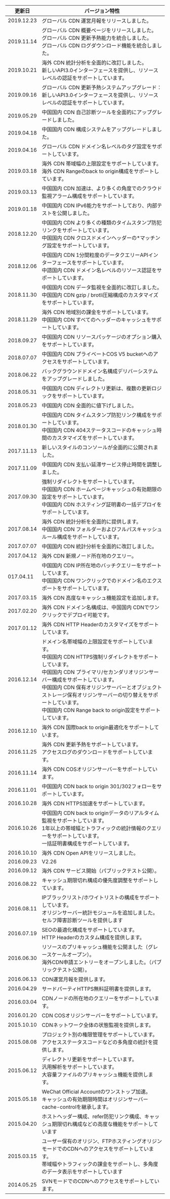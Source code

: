 | 更新日       |バージョン特性                                                     |
| ---------- | ------------------------------------------------------------ |
| 2019.12.23 | グローバル CDN 運営月報をリリースしました。                                       |
| 2019.11.14 | グローバル CDN 概要ページをリリースしました。<br/>グローバル CDN 更新予熱能力を統合しました。<br/>グローバル CDN ログダウンロード機能を統合しました。|
| 2019.10.21 | 海外 CDN 統計分析を全面的に改訂しました。<br/>新しいAPI3.0インターフェースを提供し、リソースレベルの認証をサポートしています。|
| 2019.09.16 | グローバル CDN 更新予熱システムアップグレード：<br/>新しいAPI3.0インターフェースを提供し、リソースレベルの認証をサポートしています。|
| 2019.05.29 | 中国国内 CDN 自己診断ツールを全面的にアップグレードしました。|
| 2019.04.18 | 中国国内 CDN 構成システムをアップグレードしました。                                       |
| 2019.04.16 | グローバル CDN ドメイン名レベルのタグ設定をサポートしています。                               |
| 2019.03.18 | 海外 CDN 帯域幅の上限設定をサポートしています。<br/>海外 CDN Rangeのback to origin構成をサポートしています。|
| 2019.03.13 | 中国国内 CDN 加速は、より多くの角度でのクラウド監視アラーム構成をサポートしています。                     |
| 2019.01.18 | 中国国内 CDN  IPv6能力をサポートしており、内部テストを公開しました。                          |
| 2018.12.20 | 中国国内 CDN より多くの種類のタイムスタンプ防犯リンクをサポートしています。<br/>中国国内 CDN クロスドメインヘッダーの*マッチング設定をサポートしています。|
| 2018.12.06 | 中国国内 CDN 1分間粒度のデータクエリーAPIインターフェースをサポートしています。<br/>中語国内 CDN ドメイン名レベルのリソース認証をサポートしています。|
| 2018.11.30 | 中国国内 CDN データ監視を全面的に改訂しました。<br/>中国国内 CDN gzip / brotli圧縮構成のカスタマイズをサポートしています。|
| 2018.11.29 | 海外 CDN 地域別の課金をサポートしています。<br/>中国国内 CDN すべてのヘッダーのキャッシュをサポートしています。      |
| 2018.09.27 | 中国国内 CDN リソースパッケージのオプション購入をサポートしています。                                |
| 2018.07.07 | 中国国内 CDN プライベートCOS V5 bucketへのアクセスをサポートしています。                         |
| 2018.06.22 | バックグラウンドドメイン名構成デリバーシステムをアップグレードしました。                                 |
| 2018.05.31 | 中国国内 CDN ディレクトリ更新は、複数の更新ロジックをサポートしています。                           |
| 2018.05.23 | 中国国内 CDN 全面的に値下げしました。                                           |
| 2018.01.30 | 中国国内 CDN タイムスタンプ防犯リンク構成をサポートしています。<br/>中国国内 CDN 404ステータスコードのキャッシュ時間のカスタマイズをサポートしています。|
| 2017.11.13 | 新しいスタイルのコンソールが全面的に公開されました。                                        |
| 2017.11.09 | 中国国内 CDN 支払い延滞サービス停止時間を調整しました。                                   |
| 2017.09.30 | 強制リダイレクトをサポートしています。<br/>中国国内 CDN ホームページキャッシュの有効期限の設定をサポートしています。<br/>中国国内 CDN ホスティング証明書の一括デプロイをサポートしています。|
| 2017.08.14 | 海外 CDN 統計分析を全面的に提供します。<br/>中国国内 CDN フォルダーおよびフルパスキャッシュルール構成をサポートしています。|
| 2017.07.07 | 中国国内 CDN 統計分析を全面的に改訂しました。                                   |
| 2017.04.12 | 海外 CDN 新規ノード所在地のクエリー。                                   |
|017.04.11 | 中国国内 CDN IP所在地のバッチクエリーをサポートしています。<br/>中国国内 CDN ワンクリックでのドメイン名のエクスポートをサポートしています。 |
| 2017.03.15 | 海外 CDN 高度なキャッシュ機能設定を追加します。                              |
| 2017.02.20 | 海外 CDN ドメイン名構成は、中国国内 CDNでワンクリックでデプロイ可能です。                           |
| 2017.01.12 | 海外 CDN HTTP Headerのカスタマイズをサポートしています。                             |
| 2016.12.14 | ドメイン名帯域幅の上限設定をサポートしています。<br/>中国国内 CDN HTTPS強制リダイレクトをサポートしています。<br/>中国国内 CDN プライマリ/セカンダリオリジンサーバー構成をサポートしています。<br/>中国国内 CDN 保有オリジンサーバーとオブジェクトストレージ保有オリジンサーバーの切り替えをサポートしています。<br/>中国国内 CDN Range back to origin設定をサポートしています。|
| 2016.12.10 | 海外 CDN 国際back to origin最適化をサポートしています。                                   |
| 2016.11.25 | 海外 CDN 更新予熱をサポートしています。<br/>アクセスログのダウンロードをサポートしています。                  |
| 2016.11.14 | 海外 CDN COSオリジンサーバーをサポートしています。                           |
| 2016.11.01 | 中国国内 CDN back to origin 301/302フォローをサポートしています。                              |
| 2016.10.28 | 海外 CDN HTTPS加速をサポートしています。                                    |
| 2016.10.26 | 中国国内 CDN back to originデータのリアルタイム監視をサポートしています。<br/> 1年以上の帯域幅とトラフィックの統計情報のクエリーをサポートしています。<br/>一括証明書構成をサポートしています。|
| 2016.10.10 | 海外 CDN Open APIをリリースしました。                                      |
| 2016.09.23 | V2.26 |IPアクセス頻度制限設定をサポートしています。<br> 複数のクラウド監視指標を追加しました。　　　　|　
| 2016.09.12 | 海外 CDN サービス開始（パブリックテスト公開）。                               |
| 2016.08.22 | キャッシュ期限切れ構成の優先度調整をサポートしています。                            |
| 2016.08.11 | IPブラックリスト/ホワイトリストの構成をサポートしています。<br>オリジンサーバー統計モジュールを追加しました。<br>セルフ障害診断ツールを提供します  |
| 2016.07.19 | SEOの最適化構成をサポートしています。<br>HTTP Headerのカスタム構成を提供します。     |
| 2016.06.30 | リソースのプリキャッシュ機能を公開ました（グレースケールオープン）。<br>海外CDN申請エントリーをオープンしました。（パブリックテスト公開）。|
| 2016.06.13 | CDN運営月報を提供します。                            |
| 2016.04.29 | サードパーティHTTPS無料証明書を提供します。                       |
| 2016.03.04 | CDNノードの所在地のクエリーをサポートしています。                       |
| 2016.01.20 | CDN COSオリジンサーバーをサポートしています。                            |
| 2015.10.10 | CDNネットワーク全体の状態監視を提供します。                           |
| 2015.08.08 | プロジェクト別の権限管理をサポートしています。<br>アクセスステータスコードなどの多角度の統計を提供します。            |
| 2015.06.12 | ディレクトリ更新をサポートしています。<br>汎用解析をサポートしています。<br>大容量ファイルのプリキャッシュ機能を提供します。         |
| 2015.05.18 |  WeChat Official Accountのワンストップ加速。<br>キャッシュの有効期限時間はオリジンサーバーcache-controlを継承します。    |
| 2015.04.20 | ホストヘッダー構成、refer防犯リンク構成、キャッシュ期限切れ構成などの高度な機能をサポートしています     |
| 2015.03.15 | ユーザー保有のオリジン、FTPホスティングオリジンモードでのCDNへのアクセスをサポートしています。<br>帯域幅やトラフィックの課金をサポートし、多角度のデータ表示をサポートしています |
| 2014.05.25 | SVNモードでのCDNへのアクセスをサポートしています。                          |
